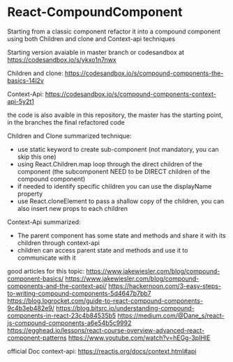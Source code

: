 # React-CompoundComponent

Starting from a classic component refactor it into a compound component using both Children and clone and Context-api techniques

Starting version avaiable in master branch or codesandbox at https://codesandbox.io/s/ykxo1n7nwx

Children and clone: https://codesandbox.io/s/compound-components-the-basics-14l2v

Context-Api: https://codesandbox.io/s/compound-components-context-api-5y2t1

the code is also avaible in this repository, the master has the starting point, in the branches the final refactored code

Children and Clone summarized technique:

- use static keyword to create sub-component (not mandatory, you can skip this one)
- using React.Children.map loop through the direct children of the component (the subcomponent NEED to be DIRECT children of the compound component)
- if needed to identify specific children you can use the displayName property
- use React.cloneElement to pass a shallow copy of the children, you can also insert new props to each children

Context-Api summarized:

- The parent component has some state and methods and share it with its children through context-api
- children can access parent state and methods and use it to communicate with it

good articles for this topic:
https://www.jakewiesler.com/blog/compound-component-basics/
https://www.jakewiesler.com/blog/compound-components-and-the-context-api/
https://hackernoon.com/3-easy-steps-to-writing-compound-components-5d4647b7bb7
https://blog.logrocket.com/guide-to-react-compound-components-9c4b3eb482e9/
https://blog.bitsrc.io/understanding-compound-components-in-react-23c4b84535b5
https://medium.com/@Dane_s/react-js-compound-components-a6e54b5c9992
https://egghead.io/lessons/react-course-overview-advanced-react-component-patterns
https://www.youtube.com/watch?v=hEGg-3pIHlE

official Doc context-api: https://reactjs.org/docs/context.html#api
